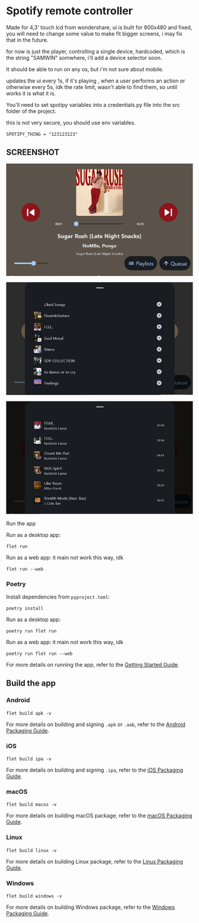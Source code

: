 # Spotify remote controller

Made for 4,3' touch lcd from wondershare, ui is built for 800x480 and fixed, you will need to change some value to make fit bigger screens, i may fix that in the future.

for now is just the player, controlling a single device, hardcoded, which is the string "SAMWIN" somwhere, i'll add a device selector soon.

It should be able to run on any os, but i'm not sure about mobile.

updates the ui every 1s, if it's playing , when a user performs an action or otherwise every 5s, idk the rate limit, wasn't able to find them, so until works it is what it is.

You'll need to set spotipy variables into a credentials.py file into the src folder of the project.

this is not very secure, you should use env variables.

```
SPOTIPY_THING = "123123123"
```

## SCREENSHOT

![1741645799789](image/README/1741645799789.png)

![1741645555876](image/README/1741645555876.png)

![1741645853040](image/README/1741645853040.png)

Run the app

Run as a desktop app:

```
flet run
```

Run as a web app:
it main not work this way, idk

```
flet run --web
```

### Poetry

Install dependencies from `pyproject.toml`:

```
poetry install
```

Run as a desktop app:

```
poetry run flet run
```

Run as a web app:
it main not work this way, idk

```
poetry run flet run --web
```

For more details on running the app, refer to the [Getting Started Guide](https://flet.dev/docs/getting-started/).

## Build the app

### Android

```
flet build apk -v
```

For more details on building and signing `.apk` or `.aab`, refer to the [Android Packaging Guide](https://flet.dev/docs/publish/android/).

### iOS

```
flet build ipa -v
```

For more details on building and signing `.ipa`, refer to the [iOS Packaging Guide](https://flet.dev/docs/publish/ios/).

### macOS

```
flet build macos -v
```

For more details on building macOS package, refer to the [macOS Packaging Guide](https://flet.dev/docs/publish/macos/).

### Linux

```
flet build linux -v
```

For more details on building Linux package, refer to the [Linux Packaging Guide](https://flet.dev/docs/publish/linux/).

### Windows

```
flet build windows -v
```

For more details on building Windows package, refer to the [Windows Packaging Guide](https://flet.dev/docs/publish/windows/).

